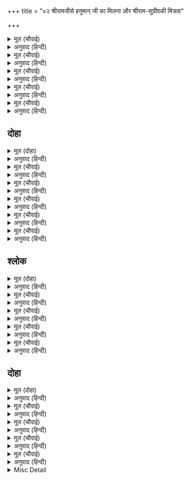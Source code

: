 +++
title = "०२ श्रीरामजीसे हनुमान् जी का मिलना और श्रीराम-सुग्रीवकी मित्रता"

+++


<details><summary>मूल (चौपाई)</summary>

आगें चले बहुरि रघुराया।  
रिष्यमूक पर्बत निअराया॥  
तहँ रह सचिव सहित सुग्रीवा।  
आवत देखि अतुल बल सींवा॥
</details>

<details><summary>अनुवाद (हिन्दी)</summary>

श्रीरघुनाथजी फिर आगे चले। ऋष्यमूक पर्वत निकट आ गया। वहाँ (ऋष्यमूक पर्वतपर) मन्त्रियोंसहित सुग्रीव रहते थे। अतुलनीय बलकी सीमा श्रीरामचन्द्रजी और लक्ष्मणजीको आते देखकर—॥ १॥
</details>

<details><summary>मूल (चौपाई)</summary>

अति सभीत कह सुनु हनुमाना।  
पुरुष जुगल बल रूप निधाना॥  
धरि बटु रूप देखु तैं जाई।  
कहेसु जानि जियँ सयन बुझाई॥
</details>

<details><summary>अनुवाद (हिन्दी)</summary>

सुग्रीव अत्यन्त भयभीत होकर बोले—हे हनुमान्! सुनो, ये दोनों पुरुष बल और रूपके निधान हैं। तुम ब्रह्मचारीका रूप धारण करके जाकर देखो। अपने हृदयमें उनकी यथार्थ बात जानकर मुझे इशारेसे समझाकर कह देना॥ २॥
</details>

<details><summary>मूल (चौपाई)</summary>

पठए बालि होहिं मन मैला।  
भागौं तुरत तजौं यह सैला॥  
बिप्र रूप धरि कपि तहँ गयऊ।  
माथ नाइ पूछत अस भयऊ॥
</details>

<details><summary>अनुवाद (हिन्दी)</summary>

यदि वे मनके मलिन बालिके भेजे हुए हों तो मैं तुरंत ही इस पर्वतको छोड़कर भाग जाऊँ। (यह सुनकर) हनुमान् जी ब्राह्मणका रूप धरकर वहाँ गये और मस्तक नवाकर इस प्रकार पूछने लगे—॥ ३॥
</details>

<details><summary>मूल (चौपाई)</summary>

को तुम्ह स्यामल गौर सरीरा।  
छत्री रूप फिरहु बन बीरा॥  
कठिन भूमि कोमल पद गामी।  
कवन हेतु बिचरहु बन स्वामी॥
</details>

<details><summary>अनुवाद (हिन्दी)</summary>

हे वीर! साँवले और गोरे शरीरवाले आप कौन हैं, जो क्षत्रियके रूपमें वनमें फिर रहे हैं? हे स्वामी! कठोर भूमिपर कोमल चरणोंसे चलनेवाले आप किस कारण वनमें विचर रहे हैं?॥ ४॥
</details>

<details><summary>मूल (चौपाई)</summary>

मृदुल मनोहर सुंदर गाता।  
सहत दुसह बन आतप बाता॥  
की तुम्ह तीनि देव महँ कोऊ।  
नर नारायन की तुम्ह दोऊ॥
</details>

<details><summary>अनुवाद (हिन्दी)</summary>

मनको हरण करनेवाले आपके सुन्दर, कोमल अंग हैं, और आप वनके दुःसह धूप और वायुको सह रहे हैं। क्या आप ब्रह्मा, विष्णु, महेश—इन तीन देवताओंमेंसे कोई हैं, या आप दोनों नर और नारायण हैं॥ ५॥
</details>

## दोहा


<details><summary>मूल (दोहा)</summary>

जग कारन तारन भव भंजन धरनी भार।  
की तुम्ह अखिल भुवन पति लीन्ह मनुज अवतार॥ १॥
</details>

<details><summary>अनुवाद (हिन्दी)</summary>

अथवा आप जगत् के मूल कारण और सम्पूर्ण लोकोंके स्वामी स्वयं भगवान् हैं, जिन्होंने लोगोंको भवसागरसे पार उतारने तथा पृथ्वीका भार नष्ट करनेके लिये मनुष्य-रूपमें अवतार लिया है?॥ १॥
</details>

<details><summary>मूल (चौपाई)</summary>

कोसलेस दसरथ के जाए।  
हम पितु बचन मानि बन आए॥  
नाम राम लछिमन दोउ भाई।  
संग नारि सुकुमारि सुहाई॥
</details>

<details><summary>अनुवाद (हिन्दी)</summary>

(श्रीरामचन्द्रजीने कहा—) हम कोसलराज दशरथजीके पुत्र हैं और पिताका वचन मानकर वन आये हैं। हमारे राम-लक्ष्मण नाम हैं, हम दोनों भाई हैं। हमारे साथ सुन्दर सुकुमारी स्त्री थी॥ १॥
</details>

<details><summary>मूल (चौपाई)</summary>

इहाँ हरी निसिचर बैदेही।  
बिप्र फिरहिं हम खोजत तेही॥  
आपन चरित कहा हम गाई।  
कहहु बिप्र निज कथा बुझाई॥
</details>

<details><summary>अनुवाद (हिन्दी)</summary>

यहाँ (वनमें) राक्षसने (मेरी पत्नी) जानकीको हर लिया। हे ब्राह्मण! हम उसे ही खोजते फिरते हैं। हमने तो अपना चरित्र कह सुनाया। अब हे ब्राह्मण! अपनी कथा समझाकर कहिये॥ २॥
</details>

<details><summary>मूल (चौपाई)</summary>

प्रभु पहिचानि परेउ गहि चरना।  
सो सुख उमा जाइ नहिं बरना॥  
पुलकित तन मुख आव न बचना।  
देखत रुचिर बेष कै रचना॥
</details>

<details><summary>अनुवाद (हिन्दी)</summary>

प्रभुको पहचानकर हनुमान् जी उनके चरण पकड़कर पृथ्वीपर गिर पड़े (उन्होंने साष्टाङ्ग दण्डवत्-प्रणाम किया)। (शिवजी कहते हैं—) हे पार्वती! वह सुख वर्णन नहीं किया जा सकता। शरीर पुलकित है, मुखसे वचन नहीं निकलता। वे प्रभुके सुन्दर वेषकी रचना देख रहे हैं!॥ ३॥
</details>

<details><summary>मूल (चौपाई)</summary>

पुनि धीरजु धरि अस्तुति कीन्ही।  
हरष हृदयँ निज नाथहि चीन्ही॥  
मोर न्याउ मैं पूछा साईं।  
तुम्ह पूछहु कस नर की नाईं॥
</details>

<details><summary>अनुवाद (हिन्दी)</summary>

फिर धीरज धरकर स्तुति की। अपने नाथको पहचान लेनेसे हृदयमें हर्ष हो रहा है। (फिर हनुमान् जीने कहा—) हे स्वामी! मैंने जो पूछा वह मेरा पूछना तो न्याय था, (वर्षोंके बाद आपको देखा, वह भी तपस्वीके वेषमें और मेरी वानरी-बुद्धि, इससे मैं तो आपको पहचान न सका और अपनी परिस्थितिके अनुसार मैंने आपसे पूछा) परन्तु आप मनुष्यकी तरह कैसे पूछ रहे हैं?॥ ४॥
</details>

<details><summary>मूल (चौपाई)</summary>

तव माया बस फिरउँ भुलाना।  
ता ते मैं नहिं प्रभु पहिचाना॥
</details>

<details><summary>अनुवाद (हिन्दी)</summary>

मैं तो आपकी मायाके वश भूला फिरता हूँ; इसीसे मैंने अपने स्वामी (आप) को नहीं पहचाना॥ ५॥
</details>

## श्लोक


<details><summary>मूल (दोहा)</summary>

एकु मैं मंद मोहबस कुटिल हृदय अग्यान।  
पुनि प्रभु मोहि बिसारेउ दीनबंधु भगवान॥ २॥
</details>

<details><summary>अनुवाद (हिन्दी)</summary>

एक तो मैं यों ही मन्द हूँ, दूसरे मोहके वशमें हूँ, तीसरे हृदयका कुटिल और अज्ञान हूँ, फिर हे दीनबन्धु भगवान्! प्रभु (आप) ने भी मुझे भुला दिया!॥ २॥
</details>

<details><summary>मूल (चौपाई)</summary>

जदपि नाथ बहु अवगुन मोरें।  
सेवक प्रभुहि परै जनि भोरें॥  
नाथ जीव तव मायाँ मोहा।  
सो निस्तरइ तुम्हारेहि छोहा॥
</details>

<details><summary>अनुवाद (हिन्दी)</summary>

हे नाथ! यद्यपि मुझमें बहुत-से अवगुण हैं, तथापि सेवक स्वामीकी विस्मृतिमें न पड़े (आप उसे न भूल जायँ) हे नाथ! जीव आपकी मायासे मोहित है। वह आपही की कृपासे निस्तार पा सकता है॥ १॥
</details>

<details><summary>मूल (चौपाई)</summary>

ता पर मैं रघुबीर दोहाई।  
जानउँ नहिं कछु भजन उपाई॥  
सेवक सुत पति मातु भरोसें।  
रहइ असोच बनइ प्रभु पोसें॥
</details>

<details><summary>अनुवाद (हिन्दी)</summary>

उसपर हे रघुवीर! मैं आपकी दुहाई (शपथ) करके कहता हूँ कि मैं भजन-साधन कुछ नहीं जानता। सेवक स्वामीके और पुत्र माताके भरोसे निश्चिन्त रहता है। प्रभुको सेवकका पालन-पोषण करते ही बनता है (करना ही पड़ता है)॥ २॥
</details>

<details><summary>मूल (चौपाई)</summary>

अस कहि परेउ चरन अकुलाई।  
निज तनु प्रगटि प्रीति उर छाई॥  
तब रघुपति उठाइ उर लावा।  
निज लोचन जल सींचि जुड़ावा॥
</details>

<details><summary>अनुवाद (हिन्दी)</summary>

ऐसा कहकर हनुमान् जी अकुलाकर प्रभुके चरणोंपर गिर पड़े, उन्होंने अपना असली शरीर प्रकट कर दिया। उनके हृदयमें प्रेम छा गया। तब श्रीरघुनाथजीने उन्हें उठाकर हृदयसे लगा लिया और अपने नेत्रोंके जलसे सींचकर शीतल किया॥ ३॥
</details>

<details><summary>मूल (चौपाई)</summary>

सुनु कपि जियँ मानसि जनि ऊना।  
तैं मम प्रिय लछिमन ते दूना॥  
समदरसी मोहि कह सब कोऊ।  
सेवक प्रिय अनन्यगति सोऊ॥
</details>

<details><summary>अनुवाद (हिन्दी)</summary>

(फिर कहा—) हे कपि! सुनो, मनमें ग्लानि मत मानना (मन छोटा न करना)। तुम मुझे लक्ष्मणसे भी दूने प्रिय हो। सब कोई मुझे समदर्शी कहते हैं (मेरे लिये न कोई प्रिय है न अप्रिय) पर मुझको सेवक प्रिय है, क्योंकि वह अनन्यगति होता है (मुझे छोड़कर उसको कोई दूसरा सहारा नहीं होता)॥ ४॥
</details>

## दोहा


<details><summary>मूल (दोहा)</summary>

सो अनन्य जाकें असि मति न टरइ हनुमंत।  
मैं सेवक सचराचर रूप स्वामि भगवंत॥ ३॥
</details>

<details><summary>अनुवाद (हिन्दी)</summary>

और हे हनुमान्! अनन्य वही है जिसकी ऐसी बुद्धि कभी नहीं टलती कि मैं सेवक हूँ और यह चराचर (जड-चेतन) जगत् मेरे स्वामी भगवान् का रूप है॥ ३॥
</details>

<details><summary>मूल (चौपाई)</summary>

देखि पवनसुत पति अनुकूला।  
हृदयँ हरष बीती सब सूला॥  
नाथ सैल पर कपिपति रहई।  
सो सुग्रीव दास तव अहई॥
</details>

<details><summary>अनुवाद (हिन्दी)</summary>

स्वामीको अनुकूल (प्रसन्न) देखकर पवनकुमार हनुमान् जीके हृदयमें हर्ष छा गया और उनके सब दुःख जाते रहे। (उन्होंने कहा—) हे नाथ! इस पर्वतपर वानरराज सुग्रीव रहता है, वह आपका दास है॥ १॥
</details>

<details><summary>मूल (चौपाई)</summary>

तेहि सन नाथ मयत्री कीजे।  
दीन जानि तेहि अभय करीजे॥  
सो सीता कर खोज कराइहि।  
जहँ तहँ मरकट कोटि पठाइहि॥
</details>

<details><summary>अनुवाद (हिन्दी)</summary>

हे नाथ! उससे मित्रता कीजिये और उसे दीन जानकर निर्भय कर दीजिये। वह सीताजीकी खोज करावेगा और जहाँ-तहाँ करोड़ों वानरोंको भेजेगा॥ २॥
</details>

<details><summary>मूल (चौपाई)</summary>

एहि बिधि सकल कथा समुझाई।  
लिए दुऔ जन पीठि चढ़ाई॥  
जब सुग्रीवँ राम कहुँ देखा।  
अतिसय जन्म धन्य करि लेखा॥
</details>

<details><summary>अनुवाद (हिन्दी)</summary>

इस प्रकार सब बातें समझाकर हनुमान् जीने (श्रीराम-लक्ष्मण) दोनों जनोंको पीठपर चढ़ा लिया। जब सुग्रीवने श्रीरामचन्द्रजीको देखा तो अपने जन्मको अत्यन्त धन्य समझा॥ ३॥
</details>

<details><summary>मूल (चौपाई)</summary>

सादर मिलेउ नाइ पद माथा।  
भेंटेउ अनुज सहित रघुनाथा॥  
कपि कर मन बिचार एहि रीती।  
करिहहिं बिधि मो सन ए प्रीती॥
</details>

<details><summary>अनुवाद (हिन्दी)</summary>

सुग्रीव चरणोंमें मस्तक नवाकर आदरसहित मिले। श्रीरघुनाथजी भी छोटे भाईसहित उनसे गले लगकर मिले। सुग्रीव मनमें इस प्रकार सोच रहे हैं कि हे विधाता! क्या ये मुझसे प्रीति करेंगे?॥ ४॥
</details>

<details><summary>Misc Detail</summary>


</details>
